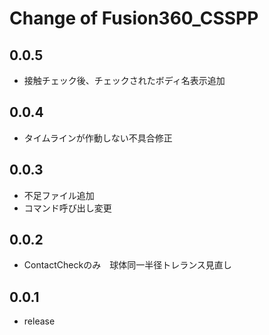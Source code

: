 # Change of Fusion360_CSSPP

## 0.0.5
+ 接触チェック後、チェックされたボディ名表示追加

## 0.0.4
+ タイムラインが作動しない不具合修正

## 0.0.3
+ 不足ファイル追加
+ コマンド呼び出し変更

## 0.0.2
+ ContactCheckのみ　球体同一半径トレランス見直し

## 0.0.1
+ release